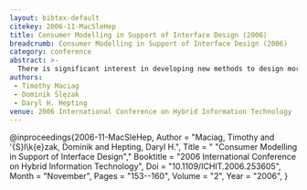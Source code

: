 ```yaml
---
layout: bibtex-default
citekey: 2006-11-MacSleHep
title: Consumer Modelling in Support of Interface Design (2006)
breadcrumb: Consumer Modelling in Support of Interface Design (2006)
category: conference
abstract: >-
  There is significant interest in developing new methods to design more effective user interfaces for decision support tools in online shopping environments. Many online companies have already begun to provide their consumers with enhanced user interface options, such as the ability to customize and/or personalize their user interface. However, for these enhanced options to produce meaningful, useful results, consumers are often required to input substantial amounts of information, placing a strain on the consumers' cognitive decision-making abilities and disrupting their focus on their immediate decision task(s). In this paper, the authors describe a personalization technique to reduce the amount of consumer information required to develop and deploy systems providing these enhanced options. Over the course of the three experiments, the authors built upon each experiment utilizing a combination of traditional statistical methods and rough set theory. This paper will describe the refined technique and the procedures, algorithms, observations, and analysis of the experiments conducted. As well, a discussion detailing future work will be provided.
authors:
 - Timothy Maciag
 - Dominik Ślęzak
 - Daryl H. Hepting
venue: 2006 International Conference on Hybrid Information Technology
---
```

@inproceedings{2006-11-MacSleHep,
	Author =  "Maciag, Timothy and \'{S}l\k{e}zak, Dominik and Hepting, Daryl H.",
	Title = " "Consumer Modelling in Support of Interface Design","
	Booktitle =  "2006 International Conference on Hybrid Information Technology",
	Doi =  "10.1109/ICHIT.2006.253605",
	Month =  "November",
	Pages =  "153--160",
	Volume =  "2",
	Year =  "2006",
}
